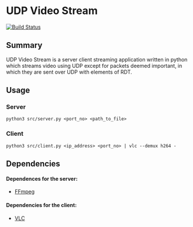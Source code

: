 # UDP Video Stream
[![Build Status](https://travis-ci.com/nathancohen4299/udp-video-stream.svg?branch=dev)](https://travis-ci.com/nathancohen4299/udp-video-stream)

## Summary
UDP Video Stream is a server client streaming application written in python which streams video using UDP except for packets deemed important, in which they are sent over UDP with elements of RDT. 


## Usage
### Server
```
python3 src/server.py <port_no> <path_to_file>
```

### Client
```
python3 src/client.py <ip_address> <port_no> | vlc --demux h264 -
```

## Dependencies
#### Dependences for the **server**:
* [FFmpeg](https://www.ffmpeg.org/)
#### Dependencies for the **client**:
* [VLC](https://www.videolan.org/vlc/index.html)